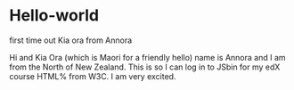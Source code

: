 # Hello-world
first time out Kia ora from Annora


Hi and Kia Ora (which is Maori for a friendly hello) name is Annora and I am from the North of New Zealand.
This is so I can log in to JSbin for my edX course HTML% from W3C.  I am very excited.
